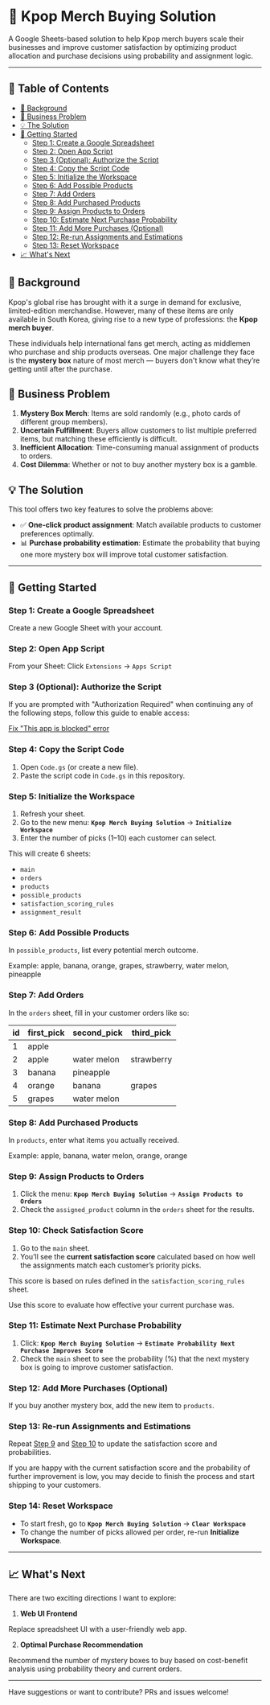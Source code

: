 # 🎤​ Kpop Merch Buying Solution

A Google Sheets-based solution to help Kpop merch buyers scale their businesses and improve customer satisfaction by optimizing product allocation and purchase decisions using probability and assignment logic.

---

## 📌 Table of Contents

- [📖 Background](#-background)
- [🚨 Business Problem](#-business-problem)
- [💡 The Solution](#-the-solution)
- [🚀 Getting Started](#-getting-started)
  - [Step 1: Create a Google Spreadsheet](#step-1-create-a-google-spreadsheet)
  - [Step 2: Open App Script](#step-2-open-app-script)
  - [Step 3 (Optional): Authorize the Script](#step-3-optional-authorize-the-script)
  - [Step 4: Copy the Script Code](#step-4-copy-the-script-code)
  - [Step 5: Initialize the Workspace](#step-5-initialize-the-workspace)
  - [Step 6: Add Possible Products](#step-6-add-possible-products)
  - [Step 7: Add Orders](#step-7-add-orders)
  - [Step 8: Add Purchased Products](#step-8-add-purchased-products)
  - [Step 9: Assign Products to Orders](#step-9-assign-products-to-orders)
  - [Step 10: Estimate Next Purchase Probability](#step-10-estimate-next-purchase-probability)
  - [Step 11: Add More Purchases (Optional)](#step-11-add-more-purchases-optional)
  - [Step 12: Re-run Assignments and Estimations](#step-12-re-run-assignments-and-estimations)
  - [Step 13: Reset Workspace](#step-13-reset-workspace)
- [📈 What's Next](#-whats-next)

## 📖 Background

Kpop's global rise has brought with it a surge in demand for exclusive, limited-edition merchandise. However, many of these items are only available in South Korea, giving rise to a new type of professions: the **Kpop merch buyer**.

These individuals help international fans get merch, acting as middlemen who purchase and ship products overseas. One major challenge they face is the **mystery box** nature of most merch — buyers don't know what they’re getting until after the purchase.

## 🚨 Business Problem

1. **Mystery Box Merch**: Items are sold randomly (e.g., photo cards of different group members).
2. **Uncertain Fulfillment**: Buyers allow customers to list multiple preferred items, but matching these efficiently is difficult.
3. **Inefficient Allocation**: Time-consuming manual assignment of products to orders.
4. **Cost Dilemma**: Whether or not to buy another mystery box is a gamble.

## 💡 The Solution

This tool offers two key features to solve the problems above:

- ✅ **One-click product assignment**: Match available products to customer preferences optimally.
- 📊 **Purchase probability estimation**: Estimate the probability that buying one more mystery box will improve total customer satisfaction.

---

## 🚀 Getting Started

### Step 1: Create a Google Spreadsheet

Create a new Google Sheet with your account.


### Step 2: Open App Script

From your Sheet: Click `Extensions` → `Apps Script`


### Step 3 (Optional): Authorize the Script

If you are prompted with "Authorization Required" when continuing any of the following steps, follow this guide to enable access:

[Fix "This app is blocked" error](https://web.archive.org/web/20230207010146/https://aimanfikri.com/2022/05/09/this-app-is-blocked-error-on-google-apps-script-solution/)

### Step 4: Copy the Script Code

1. Open `Code.gs` (or create a new file).
2. Paste the script code in `Code.gs` in this repository.

### Step 5: Initialize the Workspace

1. Refresh your sheet.
2. Go to the new menu: **`Kpop Merch Buying Solution`** → **`Initialize Workspace`**
3. Enter the number of picks (1–10) each customer can select.

This will create 6 sheets:

- `main`
- `orders`
- `products`
- `possible_products`
- `satisfaction_scoring_rules`
- `assignment_result`

### Step 6: Add Possible Products

In `possible_products`, list every potential merch outcome.

Example: apple, banana, orange, grapes, strawberry, water melon, pineapple

### Step 7: Add Orders

In the `orders` sheet, fill in your customer orders like so:

| id | first_pick | second_pick  | third_pick  |
|----|------------|--------------|-------------|
| 1  | apple      |              |             |
| 2  | apple      | water melon  | strawberry  |
| 3  | banana     | pineapple    |             |
| 4  | orange     | banana       | grapes      |
| 5  | grapes     | water melon  |             |

### Step 8: Add Purchased Products

In `products`, enter what items you actually received.

Example: apple, banana, water melon, orange, orange

### Step 9: Assign Products to Orders

1. Click the menu: **`Kpop Merch Buying Solution`** → **`Assign Products to Orders`**
2. Check the `assigned_product` column in the `orders` sheet for the results.

### Step 10: Check Satisfaction Score

1. Go to the `main` sheet.
2. You’ll see the **current satisfaction score** calculated based on how well the assignments match each customer’s priority picks.

This score is based on rules defined in the `satisfaction_scoring_rules` sheet.

Use this score to evaluate how effective your current purchase was.

### Step 11: Estimate Next Purchase Probability

1. Click: **`Kpop Merch Buying Solution`** → **`Estimate Probability Next Purchase Improves Score`**
2. Check the `main` sheet to see the probability (%) that the next mystery box is going to improve customer satisfaction.

### Step 12: Add More Purchases (Optional)

If you buy another mystery box, add the new item to `products`. 

### Step 13: Re-run Assignments and Estimations

Repeat [Step 9](#step-9-assign-products-to-orders) and [Step 10](#step-10-estimate-next-purchase-probability) to update the satisfaction score and probabilities.

If you are happy with the current satisfaction score and the probability of further improvement is low, you may decide to finish the process and start shipping to your customers.

### Step 14: Reset Workspace

- To start fresh, go to **`Kpop Merch Buying Solution`** → **`Clear Workspace`**
- To change the number of picks allowed per order, re-run **Initialize Workspace**.

---

## 📈 What's Next

There are two exciting directions I want to explore:

1. **Web UI Frontend**

Replace spreadsheet UI with a user-friendly web app.

2. **Optimal Purchase Recommendation**
  
Recommend the number of mystery boxes to buy based on cost-benefit analysis using probability theory and current orders.

---

Have suggestions or want to contribute? PRs and issues welcome!

